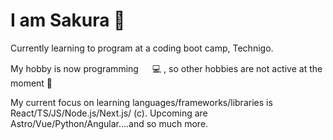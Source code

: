 # I am Sakura 🌸

Currently learning to program at a coding boot camp, Technigo.

My hobby is now programming 　 💻 , so other hobbies are not active at the moment 🤪

My current focus on learning languages/frameworks/libraries is React/TS/JS/Node.js/Next.js/ (c). Upcoming are Astro/Vue/Python/Angular....and so much more.
